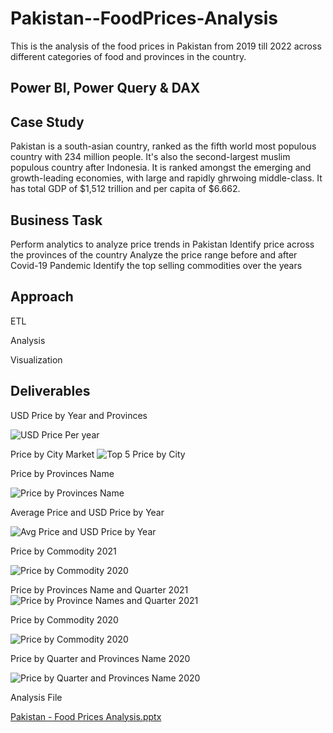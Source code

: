 # Pakistan--FoodPrices-Analysis
This is the analysis of the food prices in Pakistan from 2019 till 2022 across different categories of food and provinces in the country.  
## Power BI, Power Query & DAX 
## Case Study
 Pakistan is a south-asian country, ranked as the fifth world most populous country with 234 million people.  It's also the second-largest muslim populous country after Indonesia. It is ranked amongst the emerging and growth-leading economies, with large and rapidly ghrwoing middle-class. It has total GDP of $1,512 trillion and per capita of $6.662. 
## Business Task
Perform analytics to analyze price trends in Pakistan
Identify price across the provinces of the country
Analyze the price range before and after Covid-19 Pandemic
Identify the top selling commodities over the years 
## Approach 
ETL 

Analysis 

Visualization
## Deliverables 
USD Price by Year and Provinces 

![USD Price Per year](https://user-images.githubusercontent.com/97398702/211840611-bb2ff3df-2b8d-401f-84d5-8bdddfbc11aa.jpg)

Price by City Market 
![Top 5 Price by City](https://user-images.githubusercontent.com/97398702/211840652-63110959-75a6-4b4f-a2f7-5c434e26a472.jpg)


Price by Provinces Name

![Price by Provinces Name](https://user-images.githubusercontent.com/97398702/211840676-b7c566d1-4ac2-4201-8a79-144b5f9788e0.jpg)

Average Price and USD Price by Year 

![Avg Price and USD Price by Year](https://user-images.githubusercontent.com/97398702/211840711-e3635ca5-ffe6-4142-a1b4-b1bf83722d45.jpg)

Price by Commodity 2021

![Price by Commodity 2020](https://user-images.githubusercontent.com/97398702/211840817-b82031be-0ad1-410c-8eb5-d13898f85229.jpg)

Price by Provinces Name and Quarter 2021
![Price by Province Names and Quarter 2021](https://user-images.githubusercontent.com/97398702/211840913-e73e6e58-9992-49c6-85df-d6fad4556ea5.jpg)


Price by Commodity 2020

![Price by Commodity 2020](https://user-images.githubusercontent.com/97398702/211840964-de5d54a5-23dd-4c9c-9152-b3bd15180ce3.jpg)


Price by Quarter and Provinces Name 2020 

![Price by Quarter and Provinces Name 2020](https://user-images.githubusercontent.com/97398702/211841020-8433b9a8-469a-4e4d-a644-d90644688835.jpg)

Analysis File 

[Pakistan - Food Prices Analysis.pptx](https://github.com/AbdulAfeez001/Pakistan--FoodPrices-Analysis/files/10393586/Pakistan.-.Food.Prices.Analysis.pptx)
